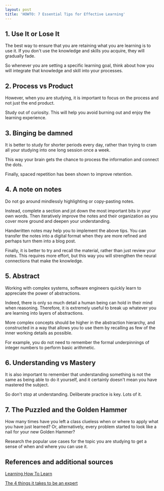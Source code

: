 ```yaml
---
layout: post
title: 'HOWTO: 7 Essential Tips for Effective Learning'
---
```


## 1. Use It or Lose It
The best way to ensure that you are retaining what you are learning is to use it. If you don't use the knowledge and skills you acquire, they will gradually fade.

So whenever you are setting a specific learning goal, think about how you will integrate that knowledge and skill into your processes.

## 2. Process vs Product
However, when you are studying, it is important to focus on the process and not just the end product.

Study out of curiosity. This will help you avoid burning out and enjoy the learning experience.

## 3. Binging be damned
It is better to study for shorter periods every day, rather than trying to cram all your studying into one long session once a week.

This way your brain gets the chance to process the information and connect the dots.

Finally, spaced repetition has been shown to improve retention.

## 4. A note on notes
Do not go around mindlessly highlighting or copy-pasting notes.

Instead, complete a section and jot down the most important bits in your own words. Then iteratively improve the notes and their organization as you cover more ground and deepen your understanding.

Handwritten notes may help you to implement the above tips. You can transfer the notes into a digital format when they are more refined and perhaps turn them into a blog post.

Finally, it is better to try and recall the material, rather than just review your notes. This requires more effort, but this way you will strengthen the neural connections that make the knowledge.

## 5. Abstract
Working with complex systems, software engineers quickly learn to appreciate the power of abstractions. 

Indeed, there is only so much detail a human being can hold in their mind when reasoning. Therefore, it is extremely useful to break up whatever you are learning into layers of abstractions.

More complex concepts should be higher in the abstraction hierarchy, and constructed in a way that allows you to use them by recalling as few of the inner working details as possible.

For example, you do not need to remember the formal underpinnings of integer numbers to perform basic arithmetic.

## 6. Understanding vs Mastery

It is also important to remember that understanding something is not the same as being able to do it yourself, and it certainly doesn't mean you have mastered the subject. 

So don't stop at understanding. Deliberate practice is key. Lots of it.

## 7. The Puzzled and the Golden Hammer 
How many times have you left a class clueless when or where to apply what you have just learned? Or, alternatively, every problem started to look like a nail for your new Golden Hammer?

Research the popular use cases for the topic you are studying to get a sense of when and where you can use it.

## References and additional sources
[Learning How To Learn](https://www.coursera.org/learn/learning-how-to-learn)

[The 4 things it takes to be an expert](https://www.youtube.com/watch?v=5eW6Eagr9XA)